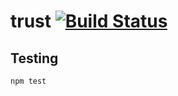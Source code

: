 # trust [![Build Status](https://travis-ci.org/frenchie4111/trust-rest.svg?branch=master)](https://travis-ci.org/frenchie4111/trust-rest)

## Testing

```
npm test
```

